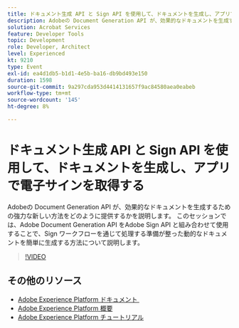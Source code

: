 ```yaml
---
title: ドキュメント生成 API と Sign API を使用して、ドキュメントを生成し、アプリで電子サインを取得する
description: Adobeの Document Generation API が、効果的なドキュメントを生成するための強力な新しい方法をどのように提供するかを説明します。 このセッションでは、Adobe Document Generation API をAdobe Sign API と組み合わせて使用することで、Sign ワークフローを通じて処理する準備が整った動的なドキュメントを簡単に生成する方法について説明します。
solution: Acrobat Services
feature: Developer Tools
topic: Development
role: Developer, Architect
level: Experienced
kt: 9210
type: Event
exl-id: ea4d1db5-b1d1-4e5b-ba16-db9bd493e150
duration: 1598
source-git-commit: 9a297cda953d4414131657f9ac84580aea0eabeb
workflow-type: tm+mt
source-wordcount: '145'
ht-degree: 8%

---
```


# ドキュメント生成 API と Sign API を使用して、ドキュメントを生成し、アプリで電子サインを取得する

Adobeの Document Generation API が、効果的なドキュメントを生成するための強力な新しい方法をどのように提供するかを説明します。 このセッションでは、Adobe Document Generation API をAdobe Sign API と組み合わせて使用することで、Sign ワークフローを通じて処理する準備が整った動的なドキュメントを簡単に生成する方法について説明します。

>[!VIDEO](https://video.tv.adobe.com/v/338094/?quality=12&learn=on&hidetitle=true)

## その他のリソース

- [Adobe Experience Platform ドキュメント &#x200B;](https://experienceleague.adobe.com/docs/experience-platform.html?lang=ja)
- [Adobe Experience Platform 概要](https://experienceleague.adobe.com/docs/experience-platform/landing/home.html?lang=ja)
- [Adobe Experience Platform チュートリアル](https://experienceleague.adobe.com/docs/platform-learn/tutorials/overview.html?lang=ja)

